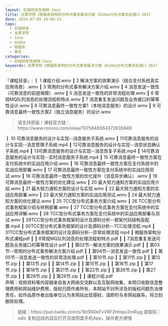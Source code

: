 ```yaml
---
layout: 后端研发攻城狮-Java
title: 龙果学院《微服务架构的分布式事务解决方案（Dubbo分布式事务处理）》2017
date: 2019-07-09 18:08:13
tags:
  - 后端研发
  - 龙果学院
  - Java
  - dubbo
  - 微服务
  - 事务
categories:
  - 后端研发攻城狮-Java
keywords: 龙果学院《微服务架构的分布式事务解决方案（Dubbo分布式事务处理）》2017
---
```

『课程目录』: 
┃  1 课程介绍.wmv
┃  2 解决方案的效果演示（结合支付系统真实应用场景）.wmv
┃  3 常用的分布式事务解决方案介绍.wmv
┃  4 消息发送一致性（可靠消息的前提保障）.wmv
┃  5 消息发送一致性的异常流程处理.wmv
┃  6 常规MQ队列消息的处理流程和特点.wmv
┃  7 消息重复发送问题及业务接口的幂等性设计.wmv
┃  8 可靠消息最终一致性方案1（本地消息服务）的设计.wmv
┃  9 可靠消息最终一致性方案2（独立消息服务）的设计.wmv
<!-- more --> 
<blockquote class="blockquote-center">
请支持原版！课程官方链：https://www.roncoo.com/view/1075648364372635649</blockquote>
</blockquote>
┃  10 可靠消息服务的设计与实现--消息服务子系统.wmv
┃  11可靠消息服务的设计与实现--消息管理子系统.mp4
┃  12可靠消息服务的设计与实现--消息状态确认子系统.mp4
┃  13可靠消息服务的设计与实现--消息恢复子系统.mp4
┃  14可靠消息服务的设计与实现--实时消息服务子系统.mp4
┃  15 可靠消息最终一致性方案在支付系统中的实战应用介绍.wmv
┃  16 可靠消息最终一致性方案在支付系统中的实战应用部署.wmv
┃  17 可靠消息最终一致性方案在支付系统中的实战应用测试.wmv
┃  18 可靠消息最终一致性方案的优化提升（消息异步确认）.wmv
┃  19 可靠消息最终一致性方案的优化建议.wmv
┃  20 最大努力通知方案的实战应用介绍.wmv
┃  21 最大努力通知方案的设计与实现.wmv
┃  22 最大努力通知方案的实战应用部署.wmv
┃  23 最大努力通知方案的实战应用测试.wmv
┃  24 最大努力通知方案的优化建议.wmv
┃  25 TCC型分布式事务方案介绍.wmv
┃  26 TCC型分布式事务框架介绍与样例部署.wmv
┃  27 TCC型分布式事务方案在支付系统中的实战应用详解.wmv
┃  28 TCC型分布式事务方案在支付系统中的实战应用部署与测试.wmv
┃  29TCC型分布式事务框架的设计及源码分析--框架代码结构及配置.mp4
┃  30TCC型分布式事务框架的设计及源码分析--TCC处理流程.mp4
┃  31TCC型分布式事务框架的设计及源码分析--异常处理流程.mp4
┃  微服务架构分布式课程pdf
┃  ┃  6常规MQ队列消息的处理流程和特点.pdf
┃  ┃  7消息重复发送问题及业务接口的幂等性设计.pdf
┃  ┃  第02节--解决方案的效果演示.pdf
┃  ┃  第03节--常用的分布式事务解决方案介绍.pdf
┃  ┃  第04节--消息发送一致性.pdf
┃  ┃  第05节--消息发送一致性的异常流处理.pdf
┃  ┃  第10节.zip
┃  ┃  第11节.zip
┃  ┃  第12节.zip
┃  ┃  第13节.zip
┃  ┃  第14节.zip
┃  ┃  第15节.zip
┃  ┃  第16节.zip
┃  ┃  第17节.zip
┃  ┃  第18节.zip
┃  ┃  第21节.zip
┃  ┃  第22节.zip
┃  ┃  第26节.zip
┃  ┃  第27节.zip
┃  ┃  第28节.zip
┃  ┃  第29节.zip
┃  ┃  课程介绍.pdf
<div class="post-copyright">
    <div class="post-copyright__author">
      <span class="post-copyright-meta">声明：视频资料等内容据来自各大网络交流群以及互联网收集，本网只收取信息整理费用和网站维护费用，版权归原作者所有，本网站不对所涉及的版权问题负法律责任，如作品原作者出版单位认为本网站出现侵权，请即时与本网站联系，将立刻删除处理。 </span>
    </div>
</div>

<blockquote class="blockquote-center">
链接：https://pan.baidu.com/s/1ktSN0eFxVRF2Hmpx3mRxjg 
提取码：xdlx 
复制这段内容后打开百度网盘手机App，操作更方便哦
</blockquote>

